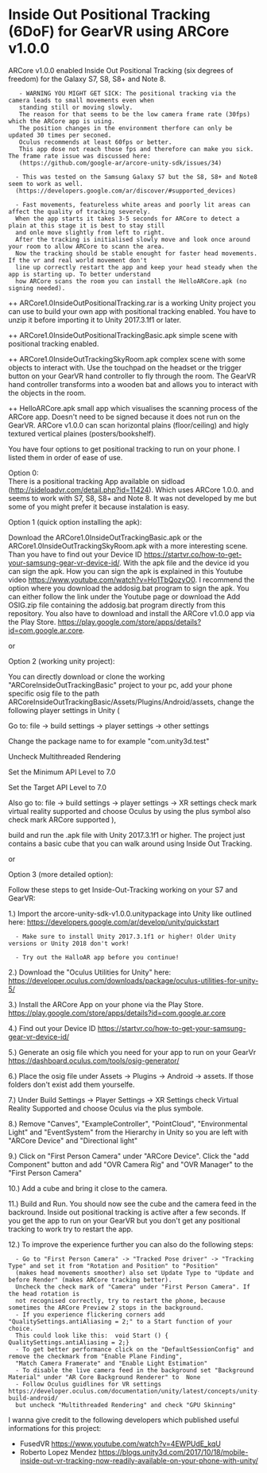 # Inside Out Positional Tracking (6DoF) for GearVR using ARCore v1.0.0
ARCore v1.0.0 enabled Inside Out Positional Tracking (six degrees of freedom) for the Galaxy S7, S8, S8+ and Note 8.
      
      
      
      
       - WARNING YOU MIGHT GET SICK: The positional tracking via the camera leads to small movements even when 
       standing still or moving slowly. 
       The reason for that seems to be the low camera frame rate (30fps) which the ARCore app is using. 
       The position changes in the environment therfore can only be updated 30 times per seconed. 
       Oculus recommends at least 60fps or better. 
       This app dose not reach those fps and therefore can make you sick. The frame rate issue was discussed here: 
       (https://github.com/google-ar/arcore-unity-sdk/issues/34) 
      
      - This was tested on the Samsung Galaxy S7 but the S8, S8+ and Note8 seem to work as well.   
      (https://developers.google.com/ar/discover/#supported_devices)
      
      - Fast movements, featureless white areas and poorly lit areas can affect the quality of tracking severely. 
      When the app starts it takes 3-5 seconds for ARCore to detect a plain at this stage it is best to stay still 
      and onle move slightly from left to right. 
      After the tracking is initialised slowly move and look once around your room to allow ARCore to scann the area. 
      Now the tracking should be stable enought for faster head movements. If the vr and real world movement don't
      line up correctly restart the app and keep your head steady when the app is starting up. To better understand 
      how ARCore scans the room you can install the HelloARCore.apk (no signing needed).
         

++ ARCore1.0InsideOutPositionalTracking.rar is a working Unity project you can use to build your own app with positional tracking enabled. You have to unzip it before importing it to Unity 2017.3.1f1 or later.

++ ARCore1.0InsideOutPositionalTrackingBasic.apk simple scene with positional tracking enabled.

++ ARCore1.0InsideOutTrackingSkyRoom.apk complex scene with some objects to interact with. Use the touchpad on the headset or the trigger button on your GearVR hand controller to fly through the room. The GearVR hand controller transforms into a wooden bat and allows you to interact with the objects in the room.

++ HelloARCore.apk	small app which visualises the scanning process of the ARCore app. Doesn't need to be signed because it does not run on the GearVR. ARCore v1.0.0 can scan horizontal plains (floor/ceiling) and higly textured vertical plaines (posters/bookshelf).


You have four options to get positional tracking to run on your phone. I listed them in order of ease of use. 

Option 0:                                                                                                                               
There is a positional tracking App available on sidload (http://sideloadvr.com/detail.php?id=11424). Which uses ARCore 1.0.0. and seems to work with S7, S8, S8+ and Note 8. It was not developed by me but some of you might prefer it because instalation is easy.

Option 1 (quick option installing the apk):

Download the ARCore1.0InsideOutTrackingBasic.apk or the ARCore1.0InsideOutTrackingSkyRoom.apk with a more interesting scene. Than you have to find out your Device ID https://startvr.co/how-to-get-your-samsung-gear-vr-device-id/. With the apk file and the device id you can sign the apk. How you can sign the apk is explained in this Youtube video https://www.youtube.com/watch?v=Ho1TbQozyO0. I recommend the option where you download the addosig.bat program to sign the apk. You can either follow the link under the Youtube page or download the Add OSIG.zip file containing the addosig.bat program directly from this repository. You also have to download and install the ARCore v1.0.0 app via the Play Store. https://play.google.com/store/apps/details?id=com.google.ar.core.  

or

Option 2 (working unity project):

You can directly download or clone the working "ARCoreInsideOutTrackingBasic" project to your pc, add your phone specific osig file to the path ARCoreInsideOutTrackingBasic/Assets/Plugins/Android/assets, change the following player settings in Unity 
(

Go to: file -> build settings -> player settings -> other settings

Change the package name to for example "com.unity3d.test"

Uncheck Multithreaded Rendering

Set the Minimum API Level to 7.0 

Set the Target API Level to 7.0

Also go to: file -> build settings -> player settings -> XR settings
check mark virtual reality supported and choose Oculus by using the plus symbol also check mark ARCore supported
), 

build and run the .apk file with Unity 2017.3.1f1 or higher. The project just contains a basic cube that you can walk around using Inside Out Tracking.

or

Option 3 (more detailed option):

Follow these steps to get Inside-Out-Tracking working on your S7 and GearVR:


1.) Import the arcore-unity-sdk-v1.0.0.unitypackage into Unity like outlined here: https://developers.google.com/ar/develop/unity/quickstart
      
      - Make sure to install Unity 2017.3.1f1 or higher! Older Unity versions or Unity 2018 don't work!
      
      - Try out the HalloAR app before you continue!
      
2.) Download the "Oculus Utilities for Unity" here: https://developer.oculus.com/downloads/package/oculus-utilities-for-unity-5/

3.) Install the ARCore App on your phone via the Play Store. https://play.google.com/store/apps/details?id=com.google.ar.core

4.) Find out your Device ID https://startvr.co/how-to-get-your-samsung-gear-vr-device-id/

5.) Generate an osig file which you need for your app to run on your GearVr https://dashboard.oculus.com/tools/osig-generator/

6.) Place the osig file under Assets -> Plugins -> Android -> assets. If those folders don't exist add them yourselfe.  

7.) Under Build Settings -> Player Settings -> XR Settings check Virtual Reality Supported and choose Oculus via the plus symbole.

8.) Remove "Canves", "ExampleController", "PointCloud", "Environmental Light" and "EventSystem" from the Hierarchy in Unity so you are left with "ARCore Device" and "Directional light"

9.) Click on "First Person Camera" under "ARCore Device". Click the "add Component" button and add "OVR Camera Rig" and "OVR Manager" to the "First Person Camera"

10.) Add a cube and bring it close to the camera. 

11.) Build and Run. You should now see the cube and the camera feed in the backround. Inside out positional tracking is active after a few seconds. If you get the app to run on your GearVR but you don't get any positional tracking to work try to restart the app.

12.) To improve the experience further you can also do the following steps:
      
      - Go to "First Person Camera" -> "Tracked Pose driver" -> "Tracking Type" and set it from "Rotation and Position" to "Position"
      (makes head movements smoother) also set Update Type to "Update and before Render" (makes ARCore tracking better).
      Uncheck the check mark of "Camera" under "First Person Camera". If the head rotation is 
      not recognised correctly, try to restart the phone, because sometimes the ARCore Preview 2 stops in the background.
      - If you experience flickering corners add "QualitySettings.antiAliasing = 2;" to a Start function of your choice.
      This could look like this:  void Start () { QualitySettings.antiAliasing = 2;}
      - To get better performance click on the "DefaultSessionConfig" and remove the checkmark from "Enable Plane Finding",
      "Match Camera Framerate" and "Enable Light Estimation" 
      - To disable the live camera feed in the background set "Background Material" under "AR Core Background Renderer" to  None
      - Follow Oculus guidlines for VR settings https://developer.oculus.com/documentation/unity/latest/concepts/unity-build-android/ 
      but uncheck "Multithreaded Rendering" and check "GPU Skinning"
 

I wanna give credit to the following developers which published useful informations for this project:
+ FusedVR https://www.youtube.com/watch?v=4EWPUdE_kqU
+ Roberto Lopez Mendez https://blogs.unity3d.com/2017/10/18/mobile-inside-out-vr-tracking-now-readily-available-on-your-phone-with-unity/





